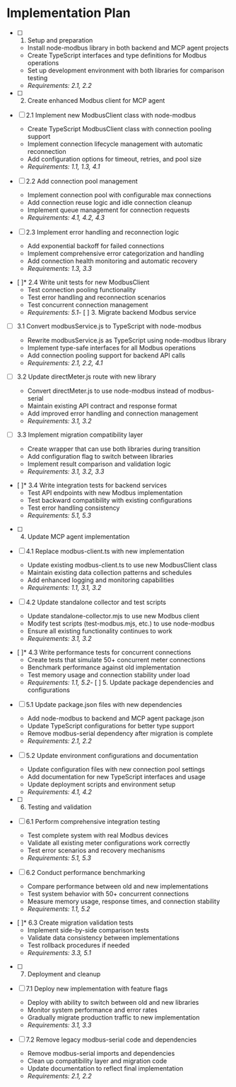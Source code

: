 # Implementation Plan

- [ ] 1. Setup and preparation
  - Install node-modbus library in both backend and MCP agent projects
  - Create TypeScript interfaces and type definitions for Modbus operations
  - Set up development environment with both libraries for comparison testing
  - _Requirements: 2.1, 2.2_

- [ ] 2. Create enhanced Modbus client for MCP agent
- [ ] 2.1 Implement new ModbusClient class with node-modbus
  - Create TypeScript ModbusClient class with connection pooling support
  - Implement connection lifecycle management with automatic reconnection
  - Add configuration options for timeout, retries, and pool size
  - _Requirements: 1.1, 1.3, 4.1_

- [ ] 2.2 Add connection pool management
  - Implement connection pool with configurable max connections
  - Add connection reuse logic and idle connection cleanup
  - Implement queue management for connection requests
  - _Requirements: 4.1, 4.2, 4.3_

- [ ] 2.3 Implement error handling and reconnection logic
  - Add exponential backoff for failed connections
  - Implement comprehensive error categorization and handling
  - Add connection health monitoring and automatic recovery
  - _Requirements: 1.3, 3.3_

- [ ]* 2.4 Write unit tests for new ModbusClient
  - Test connection pooling functionality
  - Test error handling and reconnection scenarios
  - Test concurrent connection management
  - _Requirements: 5.1_- 
[ ] 3. Migrate backend Modbus service
- [ ] 3.1 Convert modbusService.js to TypeScript with node-modbus
  - Rewrite modbusService.js as TypeScript using node-modbus library
  - Implement type-safe interfaces for all Modbus operations
  - Add connection pooling support for backend API calls
  - _Requirements: 2.1, 2.2, 4.1_

- [ ] 3.2 Update directMeter.js route with new library
  - Convert directMeter.js to use node-modbus instead of modbus-serial
  - Maintain existing API contract and response format
  - Add improved error handling and connection management
  - _Requirements: 3.1, 3.2_

- [ ] 3.3 Implement migration compatibility layer
  - Create wrapper that can use both libraries during transition
  - Add configuration flag to switch between libraries
  - Implement result comparison and validation logic
  - _Requirements: 3.1, 3.2, 3.3_

- [ ]* 3.4 Write integration tests for backend services
  - Test API endpoints with new Modbus implementation
  - Test backward compatibility with existing configurations
  - Test error handling consistency
  - _Requirements: 5.1, 5.3_

- [ ] 4. Update MCP agent implementation
- [ ] 4.1 Replace modbus-client.ts with new implementation
  - Update existing modbus-client.ts to use new ModbusClient class
  - Maintain existing data collection patterns and schedules
  - Add enhanced logging and monitoring capabilities
  - _Requirements: 1.1, 3.1, 3.2_

- [ ] 4.2 Update standalone collector and test scripts
  - Update standalone-collector.mjs to use new Modbus client
  - Modify test scripts (test-modbus.mjs, etc.) to use node-modbus
  - Ensure all existing functionality continues to work
  - _Requirements: 3.1, 3.2_

- [ ]* 4.3 Write performance tests for concurrent connections
  - Create tests that simulate 50+ concurrent meter connections
  - Benchmark performance against old implementation
  - Test memory usage and connection stability under load
  - _Requirements: 1.1, 5.2_- [
 ] 5. Update package dependencies and configurations
- [ ] 5.1 Update package.json files with new dependencies
  - Add node-modbus to backend and MCP agent package.json
  - Update TypeScript configurations for better type support
  - Remove modbus-serial dependency after migration is complete
  - _Requirements: 2.1, 2.2_

- [ ] 5.2 Update environment configurations and documentation
  - Update configuration files with new connection pool settings
  - Add documentation for new TypeScript interfaces and usage
  - Update deployment scripts and environment setup
  - _Requirements: 4.1, 4.2_

- [ ] 6. Testing and validation
- [ ] 6.1 Perform comprehensive integration testing
  - Test complete system with real Modbus devices
  - Validate all existing meter configurations work correctly
  - Test error scenarios and recovery mechanisms
  - _Requirements: 5.1, 5.3_

- [ ] 6.2 Conduct performance benchmarking
  - Compare performance between old and new implementations
  - Test system behavior with 50+ concurrent connections
  - Measure memory usage, response times, and connection stability
  - _Requirements: 1.1, 5.2_

- [ ]* 6.3 Create migration validation tests
  - Implement side-by-side comparison tests
  - Validate data consistency between implementations
  - Test rollback procedures if needed
  - _Requirements: 3.3, 5.1_

- [ ] 7. Deployment and cleanup
- [ ] 7.1 Deploy new implementation with feature flags
  - Deploy with ability to switch between old and new libraries
  - Monitor system performance and error rates
  - Gradually migrate production traffic to new implementation
  - _Requirements: 3.1, 3.3_

- [ ] 7.2 Remove legacy modbus-serial code and dependencies
  - Remove modbus-serial imports and dependencies
  - Clean up compatibility layer and migration code
  - Update documentation to reflect final implementation
  - _Requirements: 2.1, 2.2_